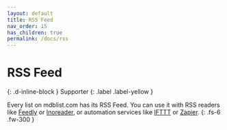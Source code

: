 ```yaml
---
layout: default
title: RSS Feed
nav_order: 15
has_children: true
permalink: /docs/rss
---
```


# RSS Feed
{: .d-inline-block }
Supporter
{: .label .label-yellow }

Every list on mdblist.com has its RSS Feed. You can use it with RSS readers like [Feedly](https://feedly.com) or [Inoreader](https://www.inoreader.com/), or automation services like [IFTTT](https://ifttt.com/) or [Zapier](https://zapier.com).
{: .fs-6 .fw-300 }


